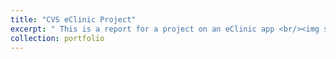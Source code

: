 ```yaml
---
title: "CVS eClinic Project"
excerpt: " This is a report for a project on an eClinic app <br/><img src='/images/CVS.PNG' alt="An artistic masterpiece the likes of which have never been seen. It combines color and form to provide an ultimatly satisfying Ui for a pharmacy app">
collection: portfolio
---
```

